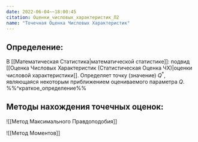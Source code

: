 ```yaml
---
date: 2022-06-04~~18:00:45
citation: Оценки_числовых_характеристик_Л2
name: "Точечная Оценка Числовых Характеристик"
---
```

## Определение:
В [[Математическая Статистика|математической статистике]]: подвид [[Оценка Числовых Характеристик (Статистическая Оценка ЧХ)|оценки числовой характеристики]]. Определяет точку (значение) $Q^*$, являющаяся некоторым приближением оцениваемого параметра $Q$.
%%^краткое_определение%%

## Методы нахождения точечных оценок:
![[Метод Максимального Правдоподобия]]

![[Метод Моментов]]